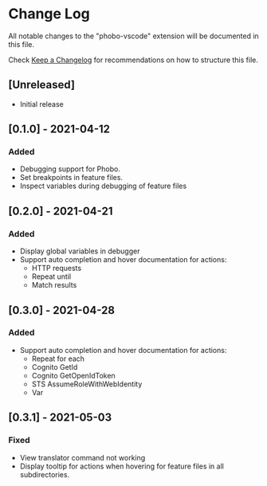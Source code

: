 # Change Log

All notable changes to the "phobo-vscode" extension will be documented in this file.

Check [Keep a Changelog](http://keepachangelog.com/) for recommendations on how to structure this file.

## [Unreleased]

- Initial release

## [0.1.0] - 2021-04-12

### Added

- Debugging support for Phobo.
- Set breakpoints in feature files.
- Inspect variables during debugging of feature files

## [0.2.0] - 2021-04-21

### Added

- Display global variables in debugger
- Support auto completion and hover documentation for actions:
    - HTTP requests
    - Repeat until
    - Match results


## [0.3.0] - 2021-04-28

### Added

- Support auto completion and hover documentation for actions:
    - Repeat for each
    - Cognito GetId
    - Cognito GetOpenIdToken
    - STS AssumeRoleWithWebIdentity
    - Var

## [0.3.1] - 2021-05-03

### Fixed

- View translator command not working
- Display tooltip for actions when hovering for feature files in all subdirectories.